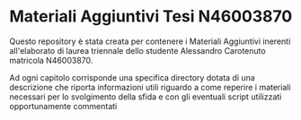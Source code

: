 # Materiali Aggiuntivi Tesi N46003870
Questo repository è stata creata per contenere i Materiali Aggiuntivi inerenti all'elaborato di laurea triennale dello studente Alessandro Carotenuto matricola N46003870.

Ad ogni capitolo corrisponde una specifica directory dotata di una descrizione che riporta informazioni utili riguardo a come reperire i materiali necessari per lo svolgimento della sfida e con gli eventuali script utilizzati opportunamente commentati
